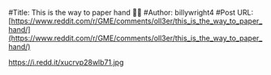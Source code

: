 #Title: This is the way to paper hand 🙌🏼
#Author: billywright4
#Post URL: [https://www.reddit.com/r/GME/comments/oll3er/this_is_the_way_to_paper_hand/](https://www.reddit.com/r/GME/comments/oll3er/this_is_the_way_to_paper_hand/)


https://i.redd.it/xucrvp28wlb71.jpg